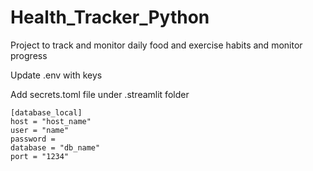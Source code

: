 # Health_Tracker_Python
Project to track and monitor daily food and exercise habits and monitor progress

Update .env with keys 

Add secrets.toml file under .streamlit folder

```
[database_local]
host = "host_name"
user = "name"
password = 
database = "db_name"
port = "1234"
```
